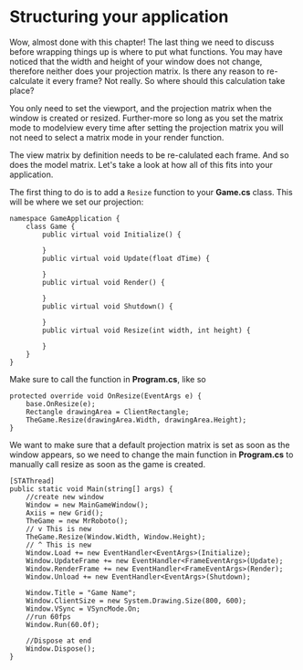 # Structuring your application

Wow, almost done with this chapter! The last thing we need to discuss before wrapping things up is where to put what functions. You may have noticed that the width and height of your window does not change, therefore neither does your projection matrix. Is there any reason to re-calculate it every frame? Not really. So where should this calculation take place?

You only need to set the viewport, and the projection matrix when the window is created or resized. Further-more so long as you set the matrix mode to modelview every time after setting the projection matrix you will not need to select a matrix mode in your render function.

The view matrix by definition needs to be re-calulated each frame. And so does the model matrix. Let's take a look at how all of this fits into your application.

The first thing to do is to add a ```Resize``` function to your __Game.cs__ class. This will be where we set our projection:

```
namespace GameApplication {
    class Game {
        public virtual void Initialize() {

        }
        public virtual void Update(float dTime) {

        }
        public virtual void Render() {

        }
        public virtual void Shutdown() {

        }
        public virtual void Resize(int width, int height) {

        }
    }
}
```

Make sure to call the function in __Program.cs__, like so

```
protected override void OnResize(EventArgs e) {
    base.OnResize(e);
    Rectangle drawingArea = ClientRectangle;
    TheGame.Resize(drawingArea.Width, drawingArea.Height);
}
```

We want to make sure that a default projection matrix is set as soon as the window appears, so we need to change the main function in __Program.cs__ to manually call resize as soon as the game is created.

```
[STAThread]
public static void Main(string[] args) {
    //create new window
    Window = new MainGameWindow();
    Axiis = new Grid();
    TheGame = new MrRoboto();
    // v This is new
    TheGame.Resize(Window.Width, Window.Height);
    // ^ This is new
    Window.Load += new EventHandler<EventArgs>(Initialize);
    Window.UpdateFrame += new EventHandler<FrameEventArgs>(Update);
    Window.RenderFrame += new EventHandler<FrameEventArgs>(Render);
    Window.Unload += new EventHandler<EventArgs>(Shutdown);

    Window.Title = "Game Name";
    Window.ClientSize = new System.Drawing.Size(800, 600);
    Window.VSync = VSyncMode.On;
    //run 60fps
    Window.Run(60.0f);

    //Dispose at end
    Window.Dispose();
}
```
